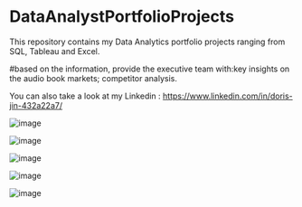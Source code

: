 # DataAnalystPortfolioProjects

This repository contains my Data Analytics portfolio projects ranging from SQL, Tableau and Excel.

#based on the information, provide the executive team with:key insights on the audio book markets; competitor analysis.
 
You can also take a look at my Linkedin : https://www.linkedin.com/in/doris-jin-432a22a7/

![image](https://github.com/dorisjin1003/DataAnalystPortfolioProjects/assets/158774060/56fe67ec-c439-4866-baa2-20ab259ea162)

![image](https://github.com/dorisjin1003/DataAnalystPortfolioProjects/assets/158774060/fde8bc5c-15ec-437d-81d1-306e3babc37b)

![image](https://github.com/dorisjin1003/DataAnalystPortfolioProjects/assets/158774060/72c73369-b402-4395-a560-5224dce64c9e)

![image](https://github.com/dorisjin1003/DataAnalystPortfolioProjects/assets/158774060/69df2f0e-84c9-45d5-bf2e-8eb8ca540c1c)

![image](https://github.com/dorisjin1003/DataAnalystPortfolioProjects/assets/158774060/4ca27d41-5a1d-4f38-9a7d-67280146b32c)
